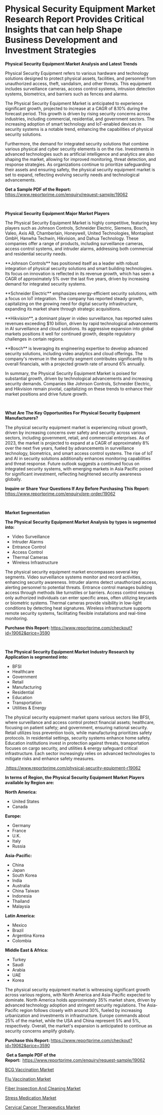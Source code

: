 <p><h1>Physical Security Equipment Market Research Report Provides Critical Insights that can help Shape Business Development and Investment Strategies</h1></p><p><strong>Physical Security Equipment Market Analysis and Latest Trends</strong></p>
<p><p>Physical Security Equipment refers to various hardware and technology solutions designed to protect physical assets, facilities, and personnel from unauthorized access, theft, vandalism, and other threats. This equipment includes surveillance cameras, access control systems, intrusion detection systems, biometrics, and barriers such as fences and alarms. </p><p>The Physical Security Equipment Market is anticipated to experience significant growth, projected to increase at a CAGR of 8.10% during the forecast period. This growth is driven by rising security concerns across industries, including commercial, residential, and government sectors. The increasing adoption of smart technology and IoT-enabled devices in security systems is a notable trend, enhancing the capabilities of physical security solutions.</p><p>Furthermore, the demand for integrated security solutions that combine various physical and cyber security elements is on the rise. Investments in advanced technologies such as artificial intelligence and analytics are also shaping the market, allowing for improved monitoring, threat detection, and response strategies. As organizations continue to prioritize safeguarding their assets and ensuring safety, the physical security equipment market is set to expand, reflecting evolving security needs and technological advancements.</p></p>
<p><strong>Get a Sample PDF of the Report:&nbsp;</strong> <a href="https://www.reportprime.com/enquiry/request-sample/19062?utm_campaign=1159&utm_medium=2&utm_source=Github&utm_content=ia&utm_term=22112024&utm_id=physical-security-equipment">https://www.reportprime.com/enquiry/request-sample/19062</a></p>
<p>&nbsp;</p>
<p><strong>Physical Security Equipment Major Market Players</strong></p>
<p><p>The Physical Security Equipment Market is highly competitive, featuring key players such as Johnson Controls, Schneider Electric, Siemens, Bosch, Valeo, Axis AB, Chamberlain, Honeywell, United Technologies, Montaplast GmbH, Hanwha Techwin, Hikvision, and Dahua Technology. These companies offer a range of products, including surveillance cameras, access control systems, and intruder alarms, addressing both commercial and residential security needs.</p><p>**Johnson Controls** has positioned itself as a leader with robust integration of physical security solutions and smart building technologies. Its focus on innovation is reflected in its revenue growth, which has seen a CAGR of approximately 5% over the last five years, driven by increasing demand for integrated security systems.</p><p>**Schneider Electric** emphasizes energy-efficient security solutions, with a focus on IoT integration. The company has reported steady growth, capitalizing on the growing need for digital security infrastructure, expanding its market share through strategic acquisitions.</p><p>**Hikvision**, a dominant player in video surveillance, has reported sales revenues exceeding $10 billion, driven by rapid technological advancements in AI surveillance and cloud solutions. Its aggressive expansion into global markets positions it well for continued growth, despite regulatory challenges in certain regions.</p><p>**Bosch** is leveraging its engineering expertise to develop advanced security solutions, including video analytics and cloud offerings. The company's revenue in the security segment contributes significantly to its overall financials, with a projected growth rate of around 6% annually.</p><p>In summary, the Physical Security Equipment Market is poised for substantial growth, driven by technological advancements and increasing security demands. Companies like Johnson Controls, Schneider Electric, and Hikvision remain pivotal, capitalizing on these trends to enhance their market positions and drive future growth.</p></p>
<p>&nbsp;</p>
<p><strong>What Are The Key Opportunities For Physical Security Equipment Manufacturers?</strong></p>
<p><p>The physical security equipment market is experiencing robust growth, driven by increasing concerns over safety and security across various sectors, including government, retail, and commercial enterprises. As of 2023, the market is projected to expand at a CAGR of approximately 8% over the next five years, fueled by advancements in surveillance technology, biometrics, and smart access control systems. The rise of IoT and AI in security solutions additionally enhances monitoring capabilities and threat response. Future outlook suggests a continued focus on integrated security systems, with emerging markets in Asia Pacific poised for significant investment, reflecting heightened security awareness globally.</p></p>
<p><strong>Inquire or Share Your Questions If Any Before Purchasing This Report:</strong> <a href="https://www.reportprime.com/enquiry/pre-order/19062?utm_campaign=1159&utm_medium=2&utm_source=Github&utm_content=ia&utm_term=22112024&utm_id=physical-security-equipment">https://www.reportprime.com/enquiry/pre-order/19062</a></p>
<p>&nbsp;</p>
<p><strong>Market Segmentation</strong></p>
<p><strong>The Physical Security Equipment Market Analysis by types is segmented into:</strong></p>
<p><ul><li>Video Surveillance</li><li>Intruder Alarms</li><li>Entrance Control</li><li>Access Control</li><li>Thermal Cameras</li><li>Wireless Infrastructure</li></ul></p>
<p><p>The physical security equipment market encompasses several key segments. Video surveillance systems monitor and record activities, enhancing security awareness. Intruder alarms detect unauthorized access, alerting personnel to potential threats. Entrance control manages building access through methods like turnstiles or barriers. Access control ensures only authorized individuals can enter specific areas, often utilizing keycards or biometric systems. Thermal cameras provide visibility in low-light conditions by detecting heat signatures. Wireless infrastructure supports remote security systems, facilitating flexible installations and real-time monitoring.</p></p>
<p><strong>Purchase this Report:&nbsp;</strong><a href="https://www.reportprime.com/checkout?id=19062&price=3590&utm_campaign=1159&utm_medium=2&utm_source=Github&utm_content=ia&utm_term=22112024&utm_id=physical-security-equipment">https://www.reportprime.com/checkout?id=19062&price=3590</a></p>
<p>&nbsp;</p>
<p><strong>The Physical Security Equipment Market Industry Research by Application is segmented into:</strong></p>
<p><ul><li>BFSI</li><li>Healthcare</li><li>Government</li><li>Retail</li><li>Manufacturing</li><li>Residential</li><li>Education</li><li>Transportation</li><li>Utilities & Energy</li></ul></p>
<p><p>The physical security equipment market spans various sectors like BFSI, where surveillance and access control protect financial assets; healthcare, focusing on patient safety; and government, ensuring national security. Retail utilizes loss prevention tools, while manufacturing prioritizes safety protocols. In residential settings, security systems enhance home safety. Education institutions invest in protection against threats, transportation focuses on cargo security, and utilities & energy safeguard critical infrastructure. Each sector increasingly relies on advanced technologies to mitigate risks and enhance safety measures.</p></p>
<p><a href="https://www.reportprime.com/physical-security-equipment-r19062?utm_campaign=1159&utm_medium=2&utm_source=Github&utm_content=ia&utm_term=22112024&utm_id=physical-security-equipment">&nbsp;https://www.reportprime.com/physical-security-equipment-r19062</a></p>
<p><strong>In terms of Region, the Physical Security Equipment Market Players available by Region are:</strong></p>
<p>
    <p> <strong> North America: </strong>
        <ul>
            <li>United States</li>
            <li>Canada</li>
        </ul>
        </p> 
    <p> <strong> Europe: </strong>
        <ul>
            <li>Germany</li>
            <li>France</li>
            <li>U.K.</li>
            <li>Italy</li>
            <li>Russia</li>
        </ul>
        </p> 
    <p> <strong> Asia-Pacific: </strong>
        <ul>
            <li>China</li>
            <li>Japan</li>
            <li>South Korea</li>
            <li>India</li>
            <li>Australia</li>
            <li>China Taiwan</li>
            <li>Indonesia</li>
            <li>Thailand</li>
            <li>Malaysia</li>
        </ul>
        </p> 
    <p> <strong> Latin America: </strong>
        <ul>
            <li>Mexico</li>
            <li>Brazil</li>
            <li>Argentina Korea</li>
            <li>Colombia</li>
        </ul>
        </p> 
    <p> <strong> Middle East & Africa: </strong>
        <ul>
            <li>Turkey</li>
            <li>Saudi</li>
            <li>Arabia</li>
            <li>UAE</li>
            <li>Korea</li>
        </ul>
    </p>
    </p>
<p><p>The physical security equipment market is witnessing significant growth across various regions, with North America and Asia-Pacific expected to dominate. North America holds approximately 35% market share, driven by advanced technology adoption and stringent security regulations. The Asia-Pacific region follows closely with around 30%, fueled by increasing urbanization and investments in infrastructure. Europe commands about 25% of the market, while the USA and China represent 5% and 5%, respectively. Overall, the market's expansion is anticipated to continue as security concerns amplify globally.</p></p>
<p><strong>Purchase this Report: </strong><a href="https://www.reportprime.com/checkout?id=19062&price=3590&utm_campaign=1159&utm_medium=2&utm_source=Github&utm_content=ia&utm_term=22112024&utm_id=physical-security-equipment">https://www.reportprime.com/checkout?id=19062&price=3590</a></p>
<p>&nbsp;<strong>Get a Sample PDF of the Report:&nbsp;&nbsp;</strong><a href="https://www.reportprime.com/enquiry/request-sample/19062?utm_campaign=1159&utm_medium=2&utm_source=Github&utm_content=ia&utm_term=22112024&utm_id=physical-security-equipment">https://www.reportprime.com/enquiry/request-sample/19062</a></p>
<p><strong></strong></p>
<p><p><a href="https://issuu.com/reportprime-2/docs/bcg-vaccination-market-size-2030.pp_74b03ee812efd9?utm_campaign=1159&utm_medium=2&utm_source=Github&utm_content=ia&utm_term=22112024&utm_id=physical-security-equipment">BCG Vaccination Market</a></p><p><a href="https://issuu.com/reportprime-2/docs/flu-vaccination-market-size-2030.pp_db75d5ccfe0776?utm_campaign=1159&utm_medium=2&utm_source=Github&utm_content=ia&utm_term=22112024&utm_id=physical-security-equipment">Flu Vaccination Market</a></p><p><a href="https://www.linkedin.com/pulse/fiber-inspection-cleaning-market-research-report-exploring-cfrne?utm_campaign=1159&utm_medium=2&utm_source=Github&utm_content=ia&utm_term=22112024&utm_id=physical-security-equipment">Fiber Inspection And Cleaning Market</a></p><p><a href="https://www.linkedin.com/pulse/examining-stress-medication-market-globally-latest-trends-pjipe?utm_campaign=1159&utm_medium=2&utm_source=Github&utm_content=ia&utm_term=22112024&utm_id=physical-security-equipment">Stress Medication Market</a></p><p><a href="https://www.linkedin.com/pulse/whats-driving-cervical-cancer-therapeutics-market-boom-foyie?utm_campaign=1159&utm_medium=2&utm_source=Github&utm_content=ia&utm_term=22112024&utm_id=physical-security-equipment">Cervical Cancer Therapeutics Market</a></p></p>